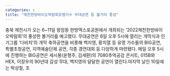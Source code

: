 ```yaml
---
categories: c
title: "제천한방바이오박람회유명가수 무대공연 등 볼거리 풍성"
---
```

충북 제천시가 오는 6~11일 왕암동 한방엑스포공원에서 개최되는 ‘2022제천한방바이오박람회’의 풍성한 볼거리를 예고했다. 무대공연은 6일 오후 5시에 열리는 개막식과 인기그룹 ‘다비치’의 개막 축하공연을 비롯해 백지영, 황치열 등 유명 가수들의 BIG공연, 특별초청공연, 지역예술단체 공연, 각종 경연대회 등 다양하게 마련됐다. 매일 오후 5시에 진행하는 BIG공연은 세시봉(윤형주, 김세환)의 7080추억공감 콘서트, 015B와 HEX, 이장우의 90년대 감성 무대, 백지영의 달달한 공연이 열린다.마지막 날인 10일에는 박상철, 조